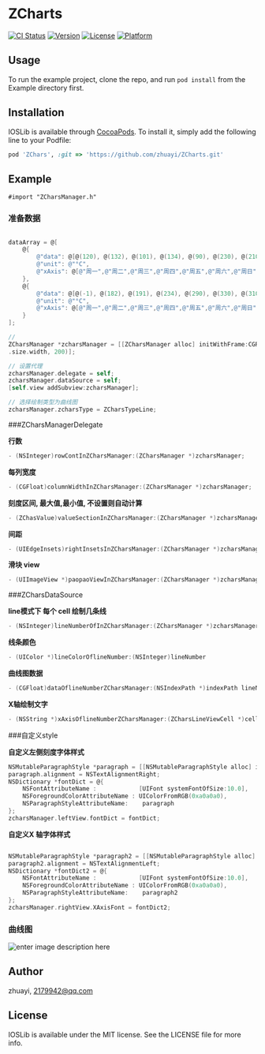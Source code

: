 # ZCharts

[![CI Status](http://img.shields.io/travis/zhuayi/ZCharts.svg?style=flat)](https://travis-ci.org/zhuayi/ZCharts) [![Version](https://img.shields.io/cocoapods/v/ZCharts.svg?style=flat)](http://cocoapods.org/pods/ZCharts) [![License](https://img.shields.io/cocoapods/l/ZCharts.svg?style=flat)](http://cocoapods.org/pods/ZCharts) [![Platform](https://img.shields.io/cocoapods/p/ZCharts.svg?style=flat)](http://cocoapods.org/pods/ZCharts)

## Usage

To run the example project, clone the repo, and run `pod install` from the Example directory first.


## Installation

IOSLib is available through [CocoaPods](http://cocoapods.org). To install
it, simply add the following line to your Podfile:

```ruby
pod 'ZChars', :git => 'https://github.com/zhuayi/ZCharts.git'
```

## Example

```objectice-c
#import "ZCharsManager.h"
```

### 准备数据
```objective-c

dataArray = @[
    @{
        @"data": @[@(120), @(132), @(101), @(134), @(90), @(230), @(210)],
        @"unit": @"°C",
        @"xAxis": @[@"周一",@"周二",@"周三",@"周四",@"周五",@"周六",@"周日"]
    },
    @{
        @"data": @[@(-1), @(182), @(191), @(234), @(290), @(330), @(310)],
        @"unit": @"°C",
        @"xAxis": @[@"周一",@"周二",@"周三",@"周四",@"周五",@"周六",@"周日"]
    }
];

// 
ZCharsManager *zcharsManager = [[ZCharsManager alloc] initWithFrame:CGRectMake(0, 20, self.view.frame
.size.width, 200)];

// 设置代理
zcharsManager.delegate = self;
zcharsManager.dataSource = self;
[self.view addSubview:zcharsManager];

// 选择绘制类型为曲线图
zcharsManager.zcharsType = ZCharsTypeLine;
```

###ZCharsManagerDelegate

**行数**
```objective-c
- (NSInteger)rowContInZCharsManager:(ZCharsManager *)zcharsManager;
```

**每列宽度**
```objective-c
- (CGFloat)columnWidthInZCharsManager:(ZCharsManager *)zcharsManager;
```

**刻度区间, 最大值,最小值, 不设置则自动计算**
```objective-c
- (ZChasValue)valueSectionInZCharsManager:(ZCharsManager *)zcharsManager;
```

**间距**
```objective-c
- (UIEdgeInsets)rightInsetsInZCharsManager:(ZCharsManager *)zcharsManager;
```

**滑块 view**
```objective-c
- (UIImageView *)paopaoViewInZCharsManager:(ZCharsManager *)zcharsManager;
```

###ZCharsDataSource

**line模式下 每个 cell 绘制几条线**
```objective-c
- (NSInteger)lineNumberOfInZCharsManager:(ZCharsManager *)zcharsManager;
```

**线条颜色**
```objective-c
- (UIColor *)lineColorOflineNumber:(NSInteger)lineNumber
```

**曲线图数据**
```objective-c
- (CGFloat)dataOflineNumberZCharsManager:(NSIndexPath *)indexPath lineNumber:(NSInteger)lineNumber;
```

**X轴绘制文字**
```objective-c
- (NSString *)xAxisOflineNumberZCharsManager:(ZCharsLineViewCell *)cell lineNumber:(NSInteger)lineNumber
```

###自定义style

**自定义左侧刻度字体样式**
```objective-c
NSMutableParagraphStyle *paragraph = [[NSMutableParagraphStyle alloc] init];
paragraph.alignment = NSTextAlignmentRight;
NSDictionary *fontDict = @{
    NSFontAttributeName :            [UIFont systemFontOfSize:10.0],
    NSForegroundColorAttributeName : UIColorFromRGB(0xa0a0a0),
    NSParagraphStyleAttributeName:    paragraph
};
zcharsManager.leftView.fontDict = fontDict;
```

**自定义X 轴字体样式**
```objective-c

NSMutableParagraphStyle *paragraph2 = [[NSMutableParagraphStyle alloc] init];
paragraph2.alignment = NSTextAlignmentLeft;
NSDictionary *fontDict2 = @{
    NSFontAttributeName :            [UIFont systemFontOfSize:10.0],
    NSForegroundColorAttributeName : UIColorFromRGB(0xa0a0a0),
    NSParagraphStyleAttributeName:    paragraph2
};
zcharsManager.rightView.XAxisFont = fontDict2;
```
### 曲线图
![enter image description here](https://raw.githubusercontent.com/zhuayi/ZCharts/master/line.gif)

## Author

zhuayi, 2179942@qq.com

## License

IOSLib is available under the MIT license. See the LICENSE file for more info.